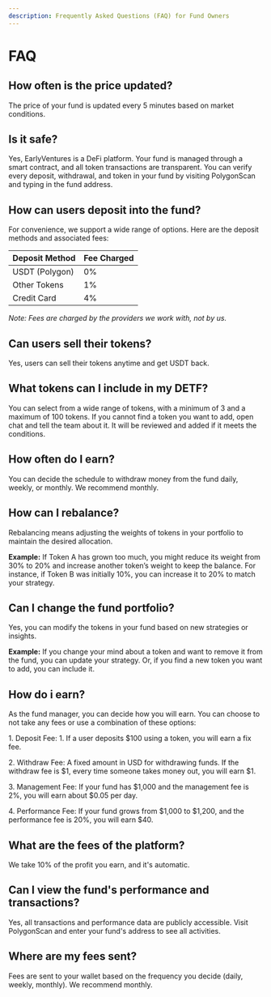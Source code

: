 ```yaml
---
description: Frequently Asked Questions (FAQ) for Fund Owners
---
```


# FAQ

## **How often is the price updated?**

The price of your fund is updated every 5 minutes based on market conditions.

## **Is it safe?**

Yes, EarlyVentures is a DeFi platform. Your fund is managed through a smart contract, and all token transactions are transparent. You can verify every deposit, withdrawal, and token in your fund by visiting PolygonScan and typing in the fund address.

## **How can users deposit into the fund?**

For convenience, we support a wide range of options. Here are the deposit methods and associated fees:

| Deposit Method | Fee Charged |
| -------------- | ----------- |
| USDT (Polygon) | 0%          |
| Other Tokens   | 1%          |
| Credit Card    | 4%          |

_Note: Fees are charged by the providers we work with, not by us._

## **Can users sell their tokens?**

Yes, users can sell their tokens anytime and get USDT back.

## **What tokens can I include in my DETF?**

You can select from a wide range of tokens, with a minimum of 3 and a maximum of 100 tokens. If you cannot find a token you want to add, open chat and tell the team about it. It will be reviewed and added if it meets the conditions.

## **How often do I earn?**

You can decide the schedule to withdraw money from the fund daily, weekly, or monthly. We recommend monthly.

## **How can I rebalance?**

Rebalancing means adjusting the weights of tokens in your portfolio to maintain the desired allocation.

&#x20;**Example:** If Token A has grown too much, you might reduce its weight from 30% to 20% and increase another token’s weight to keep the balance. For instance, if Token B was initially 10%, you can increase it to 20% to match your strategy.

## **Can I change the fund portfolio?**

Yes, you can modify the tokens in your fund based on new strategies or insights.

&#x20;**Example:** If you change your mind about a token and want to remove it from the fund, you can update your strategy. Or, if you find a new token you want to add, you can include it.

## **How do i earn?**

As the fund manager, you can decide how you will earn. You can choose to not take any fees or use a combination of these options:

1\. Deposit Fee: 1. If a user deposits $100 using a token, you will earn a fix fee.

2\. Withdraw Fee: A fixed amount in USD for withdrawing funds. If the withdraw fee is $1, every time someone takes money out, you will earn $1.

3\. Management Fee:  If your fund has $1,000 and the management fee is 2%, you will earn about $0.05 per day.

4\. Performance Fee:  If your fund grows from $1,000 to $1,200, and the performance fee is 20%, you will earn $40.

## **What are the fees of the platform?**

We take 10% of the profit you earn, and it's automatic.

## **Can I view the fund's performance and transactions?**

Yes, all transactions and performance data are publicly accessible. Visit PolygonScan and enter your fund's address to see all activities.

## **Where are my fees sent?**

Fees are sent to your wallet based on the frequency you decide (daily, weekly, monthly). We recommend monthly.
